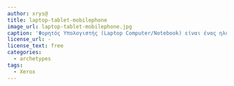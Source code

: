 ```yaml
---
author: xrys@
title: laptop-tablet-mobilephone
image_url: laptop-tablet-mobilephone.jpg
caption: 'Φορητός Υπολογιστής (Laptop Computer/Notebook) είναι ένας ηλεκτρονικός υπολογιστής μικρού μεγέθους και βάρους με εύκολη μεταφερσιμότητα, που διαθέτει ενεργειακή αυτονομία.Ένας υπολογιστής ταμπλέτα ή tablet είναι ένας φορητός υπολογιστής ή προσωπικός ψηφιακός βοηθός και είναι σε μέγεθος μεγαλύτερος από ένα κινητό τηλέφωνο, ενσωματωμένο σε μια επίπεδη οθόνη αφής και κυρίως λειτουργεί αγγίζοντας την οθόνη αντί να χρησιμοποιεί ένα φυσικό πληκτρολόγιο.Κινητό τηλέφωνο ή απλά κινητό, ονομάζεται κατά κύριο λόγο το τηλέφωνο που δεν εξαρτάται από φυσική καλωδιακή σύνδεση με δίκτυο παροχής τηλεφωνίας'
license_url: -
license_text: free
categories:
  - archetypes
tags:
  - Xerox
---
```

